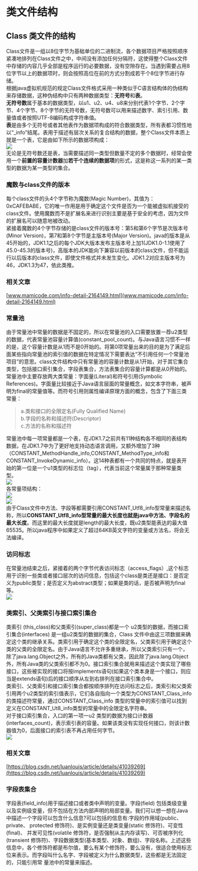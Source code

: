 # 类文件结构
## Class 类文件的结构
  Class文件是一组以8位字节为基础单位的二进制流，各个数据项目严格按照顺序紧凑地排列在Class文件之中，中间没有添加任何分隔符，这使得整个Class文件中存储的内容几乎全部是程序运行的必要数据，没有空隙存在。当遇到需要占用8位字节以上的数据项时，则会按照高位在前的方式分割成若干个8位字节进行存储。<br>
  根据java虚拟机规范的规定Class文件格式采用一种类似于C语言结构体的伪结构来存储数据，这种伪结构中只有两种数据类型：**无符号**和**表**。<br>
  **无符号数**属于基本的数据类型，以u1、u2、u4、u8来分别代表1个字节、2个字节、4个字节、8个字节的无符号数，无符号数可以用来描述数字、索引引用、数量值或者按照UTF-8编码构成字符串值。<br>
  **表**是由多个无符号或者其他表作为数据项构成的符合数据类型，所有表都习惯性地以“_info”结尾。表用于描述有层次关系的复合结构的数据，整个Class文件本质上就是一个表，它是由如下所示的数据项构成：<br>
![](https://github.com/ZoraMiao/java/blob/master/class文件格式.png)<br>
  无论是无符号数还是表，当需要描述同一类型但数量不定的多个数据时，经常会使用一个**前置的容量计数器**加**若干个连续的数据项**的形式，这是称这一系列的某一类型的数据为某一类型的集合。<br>
### 魔数与class文件的版本
  每个class文件的头4个字节称为魔数(Magic Number)，其值为：0xCAFEBABE，它的唯一作用是用于确定这个文件是否为一个能被虚拟机接受的class文件。使用魔数而不是扩展名来进行识别主要是基于安全的考虑，因为文件的扩展名可以随意地被改动。<br>
  紧接着魔数的4个字节存储的是class文件的版本号：第5和第6个字节是次版本号(Minor Version)，第7和第8个字节是主版本号(Major Version)。java的版本是从45开始的，JDK1.1之后的每个JDK大版本发布主版本号上加1(JDK1.0-1.1使用了45.0-45.3的版本号)，高版本的JDK能向下兼容以前版本的class文件，但不能运行以后版本的class文件，即使文件格式并未发生变化。JDK1.2对应主版本号为46，JDK1.3为47，依此类推。
  ### 相关文章
  [www.mamicode.com/info-detail-2164149.html](www.mamicode.com/info-detail-2164149.html)
### 常量池
  由于常量池中常量的数据是不固定的，所以在常量池的入口需要放置一荐u2类型的数据，代表常量池容量计算值(constant_pool_count)。与Java语言习惯不一样的是，这个容量计数是从1而不是0开始的。将第0项常量出来的目的是为了满足后面某些指向常量池的索引值的数据在特定情况下需要表达“不引用任何一个常量池项目”的意思。class文件结构中只有常量池的容量计数是从1开始，对于其它集合类型，包括接口索引集合，字段表集合，方法表集合的容量计算都是从0开始的。<br>
   常量池中主要存放两大类常量：字面量(Literal)和符号引用(Symbolic References)。字面量比较接近于Java语言层面的常量概念，如文本字符串，被声明为final的常量值等。而符号引用则属性编译原理方面的概念，包含了下面三类常量：<br>
  >a.类和接口的全限定名(Fully Qualified Name)<br>
  b.字段的名称和描述符(Descriptor)<br>
  c.方法的名称和描述符<br>
  
  常量池中每一项常量都是一个表，在JDK1.7之前共有11种结构各不相同的表结构数据，在JDK1.7中为了更好地支持动态语言调用，又额外增加了3种（CONSTANT_MethodHandle_info,CONSTANT_MethodType_info和CONSTANT_InvokeDynamic_info）。这14种表都有一个共同的特点，就是表开始的第一位是一个u1类型的标志位（tag），代表当前这个常量属于那种常量类型。<br>
  ![](https://github.com/ZoraMiao/java/blob/master/常量池的项目类型.png)<br>
  各常量项结构：<br>
  ![](https://github.com/ZoraMiao/java/blob/master/常量项结构_1.png)<br>
  ![](https://github.com/ZoraMiao/java/blob/master/常量项结构_2.png)<br>
  由于Class文件中方法、字段等都需要引用CONSTANT_Utf8_info型常量来描述名称，所以**CONSTANT_Utf8_info型常量的最大长度也就是java中方法、字段名的最大长度**。而这里的最大长度就是length的最大长度，既u2类型能表达的最大值65535。所以java程序中如果定义了超过64KB英文字符的变量或方法名，将会无法编译。
### 访问标志
  在常量池结束之后，紧接着的两个字节代表访问标志（access_flags）,这个标志用于识别一些类或者接口层次的访问信息，包括这个class是类还是接口：是否定义为public类型；是否定义为abstract类型；如果是类的话，是否被声明为final等。<br>
  ![](https://github.com/ZoraMiao/java/blob/master/访问标志.png)<br>
### 类索引、父类索引与接口索引集合
  类索引 (this_class)和父类索引(super_class)都是一个 u2类型的数据，而接口索引集合(interfaces) 是一组u2类型的数据的集合，Class 文件中由这三项数据来确定这个类的继承关系。类索引用于确定这个类的全限定名，父类索引用于确定这个类的父类的全限定名。由于Java语言不允许多重继承，所以父类索引只有一个，除了java.lang.Object之外，所有的Java类都有父类，因此除了java.lang.Object外，所有Java类的父类索引都不为0。接口索引集合就用来描述这个类实现了哪些接口，这些被实现的接口将按implements语句(如果这个类本身是一个接口，则应当是extends语句)后的接口顺序从左到右排列在接口索引集合中。<br>
  类索引、父类索引和接口索引集合都按顺序排列在访问标志之后，类索引和父类索引用两个u2类型的索引值表示，它们各自指向一个类型为CONSTANT_Class_info的类描述符常量，通过CONSTANT_Class_info 类型的常量中的索引值可以找到定义在CONSTANT_Ut8_info类型的常量中的全限定名字符串。<br>
  对于接口索引集合，入口的第一项一u2 类型的数据为接口计数器(interfaces_count)，表示索引表的容量。如果该类没有实现任何接口，则该计数器值为0，后面接口的索引表不再占用任何字节。<br>
  ![](https://github.com/ZoraMiao/java/blob/master/类+父类+接口索引(集合).png)<br>
  ### 相关文章
  [https://blog.csdn.net/luanlouis/article/details/41039269](https://blog.csdn.net/luanlouis/article/details/41039269)
### 字段表集合
  字段表(field_info)用于描述接口或者类中声明的变量。字段(field) 包括类级变量以及实例级变量，但不包括在方法内部声明的局部变量。我们可以想一想在Java中描述一个字段可以包含什么信息?可以包括的信息有:字段的作用域(public、private、 protected 修饰符)、是实例变量还是类变量(static 修饰符)、可变性(final)、 并发可见性(volatile 修饰符，是否强制从主内存读写)、可否被序列化(transient 修饰符)、字段数据类型(基本类型、对象、数组)、字段名称。上述这些信息中，各个修饰符都是布尔值，要么有某个修饰符，要么没有，很适合使用标志位来表示。而字段叫什么名字、字段被定义为什么数据类型，这些都是无法固定的，只能引用常 量池中的常量来描述。<br>
  
